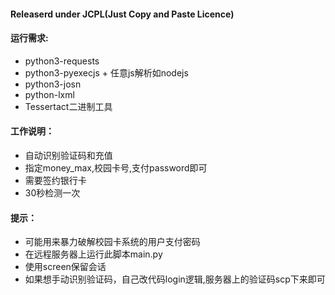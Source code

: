 #### Releaserd under JCPL(Just Copy and Paste Licence)

#### 运行需求:

* python3-requests
* python3-pyexecjs + 任意js解析如nodejs
* python3-josn
* python-lxml
* Tessertact二进制工具

#### 工作说明：
* 自动识别验证码和充值
* 指定money_max,校园卡号,支付password即可
* 需要签约银行卡
* 30秒检测一次

#### 提示：
* 可能用来暴力破解校园卡系统的用户支付密码
* 在远程服务器上运行此脚本main.py
* 使用screen保留会话
* 如果想手动识别验证码，自己改代码login逻辑,服务器上的验证码scp下来即可	
